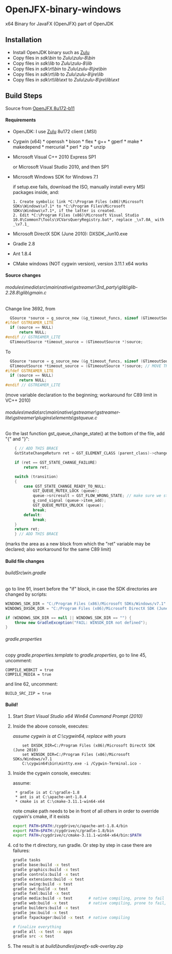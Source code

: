 OpenJFX-binary-windows
======================

x64 Binary for JavaFX (OpenJFX) part of OpenJDK


Installation
------------

- Install OpenJDK binary such as [Zulu](http://www.azul.com/downloads/zulu/)
- Copy files in *sdk\bin* to *Zulu\zulu-8\bin*
- Copy files in *sdk\lib* to *Zulu\zulu-8\lib*
- Copy files in *sdk\rt\bin* to *Zulu\zulu-8\jre\bin*
- Copy files in *sdk\rt\lib* to *Zulu\zulu-8\jre\lib*
- Copy files in *sdk\rt\lib\ext* to *Zulu\zulu-8\jre\lib\ext*


Build Steps
-----------

Source from [OpenJFX 8u172-b11](http://hg.openjdk.java.net/openjfx/8u-dev/rt/rev/ec63c85958b1)

#### Requirements

 - OpenJDK: I use [Zulu](https://www.azul.com/downloads/zulu/zulu-windows/) 8u172 client (.MSI)
 - Cygwin (x64)
       * openssh
       * bison
       * flex
       * g++
       * gperf
       * make
       * makedepend
       * mercurial
       * perl
       * zip
       * unzip

 - Microsoft Visual C++ 2010 Express SP1

   or Microsoft Visual Studio 2010, and then SP1

 - Microsoft Windows SDK for Windows 7.1

   if setup.exe fails, download the ISO, manually install every MSI packages inside, and:

       1. Create symbolic link *C:\Program Files (x86)\Microsoft SDKs\Windows\v7.1* to *C:\Program Files\Microsoft SDKs\Windows\v7.1*, if the latter is created.
       2. Edit *C:\Program Files (x86)\Microsoft Visual Studio 10.0\Common7\Tools\VCVarsQueryRegistry.bat*, replace _\v7.0A_ with _\v7.1_

 - Microsoft DirectX SDK (June 2010): DXSDK_Jun10.exe
 - Gradle 2.8
 - Ant 1.8.4
 - CMake windows (NOT cygwin version), version 3.11.1 x64 works

#### Source changes

###### _modules\media\src\main\native\gstreamer\3rd_party\glib\glib-2.28.8\glib\gmain.c_

Change line 3692, from

```C
  GSource *source = g_source_new (&g_timeout_funcs, sizeof (GTimeoutSource));
#ifdef GSTREAMER_LITE
  if (source == NULL)
      return NULL;
#endif // GSTREAMER_LITE
  GTimeoutSource *timeout_source = (GTimeoutSource *)source;
```

To

```C
  GSource *source = g_source_new (&g_timeout_funcs, sizeof (GTimeoutSource));
  GTimeoutSource *timeout_source = (GTimeoutSource *)source; // MOVE THIS LINE
#ifdef GSTREAMER_LITE
  if (source == NULL)
      return NULL;
#endif // GSTREAMER_LITE
```

(move variable declaration to the beginning; workaround for C89 limit in VC++ 2010)

###### _modules\media\src\main\native\gstreamer\gstreamer-lite\gstreamer\plugins\elements\gstqueue.c_

Go the last function gst_queue_change_state() at the bottom of the file, add "{" and "}":

```C
    { // ADD THIS BRACE
    GstStateChangeReturn ret = GST_ELEMENT_CLASS (parent_class)->change_state (element, transition);

    if (ret == GST_STATE_CHANGE_FAILURE)
        return ret;

    switch (transition)
    {
        case GST_STATE_CHANGE_READY_TO_NULL:
            GST_QUEUE_MUTEX_LOCK (queue);
            queue->srcresult = GST_FLOW_WRONG_STATE; // make sure we stop _loop task
            g_cond_signal (queue->item_add);
            GST_QUEUE_MUTEX_UNLOCK (queue);
            break;
        default:
            break;
    }
    return ret;
    } // ADD THIS BRACE
```

(marks the area as a new block from which the "ret" variable may be declared; also workaround for the same C89 limit)

#### Build file changes

###### _buildSrc\win.gradle_

go to line 91, insert before the "if" block, in case the SDK directories are changed by scripts:

```groovy
WINDOWS_SDK_DIR = "C:/Program Files (x86)/Microsoft SDKs/Windows/v7.1"
WINDOWS_DXSDK_DIR = "C:/Program Files (x86)/Microsoft DirectX SDK (June 2010)"

if (WINDOWS_SDK_DIR == null || WINDOWS_SDK_DIR == "") {
    throw new GradleException("FAIL: WINSDK_DIR not defined");
}
```

###### _gradle.properties_

copy _gradle.properties.template_ to _gradle.properties_, go to line 45, uncomment:

```properties
COMPILE_WEBKIT = true
COMPILE_MEDIA = true
```

and line 62, uncomment:

```properties
BUILD_SRC_ZIP = true
```

#### Build!

1. Start *Start Visual Studio x64 Win64 Command Prompt (2010)*
2. Inside the above console, executes:

    *assume cygwin is at C:\cygwin64, replace with yours*

    ```batch
        set DXSDK_DIR=C:/Program Files (x86)/Microsoft DirectX SDK (June 2010)
        set WINSDK_DIR=C:/Program Files (x86)/Microsoft SDKs/Windows/v7.1
        C:\cygwin64\bin\mintty.exe -i /Cygwin-Terminal.ico -
    ```


3. Inside the cygwin console, executes:

    assume:

        * gradle is at C:\gradle-1.8
        * ant is at C:\apache-ant-1.8.4
        * cmake is at C:\cmake-3.11.1-win64-x64
    
    note cmake path needs to be in front of all others in order to override cygwin's cmake, if it exists


    ```bash
    export PATH=$PATH:/cygdrive/c/apache-ant-1.8.4/bin
    export PATH=$PATH:/cygdrive/c/gradle-1.8/bin
    export PATH=/cygdrive/c/cmake-3.11.1-win64-x64/bin:$PATH
    ```

4. cd to the rt directory, run gradle. Or step by step in case there are failures:

    ```bash
    gradle tasks
    gradle base:build -x test
    gradle graphics:build -x test
    gradle controls:build -x test
    gradle extensions:build -x test
    gradle swing:build -x test
    gradle swt:build -x test
    gradle fxml:build -x test
    gradle media:build -x test       # native compiling, prone to fail
    gradle web:build -x test         # native compiling, prone to fail, take forever
    gradle builders:build -x test
    gradle jmx:build -x test
    gradle fxpackager:build -x test  # native compiling

    # finalize everything
    gradle all -x test -x apps
    gradle src -x test
    ```

5. The result is at _build\bundles\javafx-sdk-overlay.zip_
